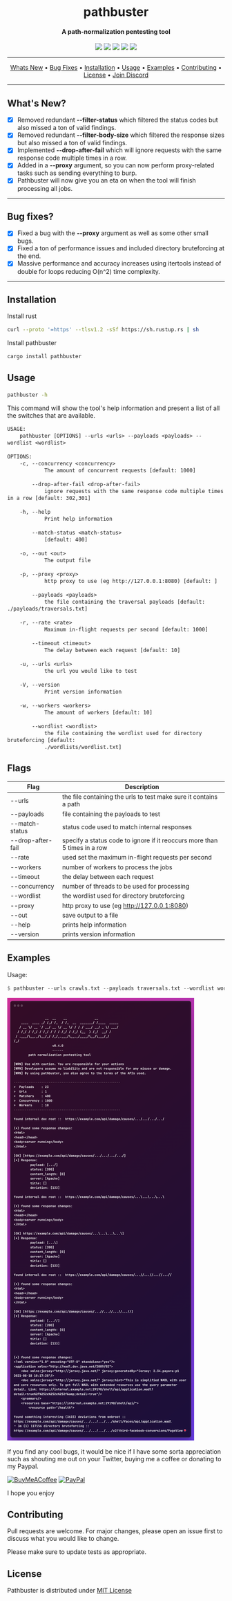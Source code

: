
<h1 align="center">pathbuster
  <br>
</h1>

<h4 align="center">A path-normalization pentesting tool</h4>

<p align="center">
  <a href="/LICENSE"><img src="https://img.shields.io/badge/license-MIT-blue.svg"/></a>
  <a href="https://www.rust-lang.org/"><img src="https://camo.githubusercontent.com/2ed8a73e5c5d21391f6dfc3ed93f70470c1d4ccf32824d96f943420163df9963/68747470733a2f2f696d672e736869656c64732e696f2f62616467652f4c616e67756167652d527573742d3138313731373f636f6c6f723d726564"/></a>
  <a href="https://github.com/ethicalhackingplayground/pathmbuster/issues"><img src="https://img.shields.io/badge/contributions-welcome-brightgreen.svg?style=flat"></a>
  <a href="https://twitter.com/z0idsec"><img src="https://img.shields.io/twitter/follow/z0idsec.svg?logo=twitter"></a>
  <a href="https://discord.gg/MQWCem5b"><img src="https://img.shields.io/discord/862900124740616192.svg?logo=discord"></a>
  <br>
</p>

---

<p align="center">
  <a href="#whats-new">Whats New</a> •
  <a href="#bug-fixes">Bug Fixes</a> •
  <a href="#installation">Installation</a> •
  <a href="#usage">Usage</a> •
  <a href="#examples">Examples</a> •
  <a href="#contributing">Contributing</a> •
  <a href="#license">License</a> •
  <a href="https://discord.gg/MQWCem5b">Join Discord</a> 
</p>

---

## What's New?

- [x] Removed redundant **--filter-status** which filtered the status codes but also missed a ton of valid findings.
- [x] Removed redundant **--filter-body-size** which filtered the response sizes but also missed a ton of valid findings.
- [x] Implemented **--drop-after-fail** which will ignore requests with the same response code multiple times in a row.
- [x] Added in a **--proxy** argument, so you can now perform proxy-related tasks such as sending everything to burp.
- [x] Pathbuster will now give you an eta on when the tool will finish processing all jobs.
---


## Bug fixes?

- [x] Fixed a bug with the **--proxy** argument as well as some other small bugs.
- [x] Fixed a ton of performance issues and included directory bruteforcing at the end.
- [x] Massive performance and accuracy increases using itertools instead of double for loops reducing O(n^2) time complexity.
---

## Installation

Install rust

```bash
curl --proto '=https' --tlsv1.2 -sSf https://sh.rustup.rs | sh
```

Install pathbuster

```bash
cargo install pathbuster
```


## Usage

```bash
pathbuster -h
```

This command will show the tool's help information and present a list of all the switches that are available.

```
USAGE:
    pathbuster [OPTIONS] --urls <urls> --payloads <payloads> --wordlist <wordlist>

OPTIONS:
    -c, --concurrency <concurrency>
            The amount of concurrent requests [default: 1000]

        --drop-after-fail <drop-after-fail>
            ignore requests with the same response code multiple times in a row [default: 302,301]

    -h, --help
            Print help information

        --match-status <match-status>
            [default: 400]

    -o, --out <out>
            The output file

    -p, --proxy <proxy>
            http proxy to use (eg http://127.0.0.1:8080) [default: ]

        --payloads <payloads>
            the file containing the traversal payloads [default: ./payloads/traversals.txt]

    -r, --rate <rate>
            Maximum in-flight requests per second [default: 1000]

        --timeout <timeout>
            The delay between each request [default: 10]

    -u, --urls <urls>
            the url you would like to test

    -V, --version
            Print version information

    -w, --workers <workers>
            The amount of workers [default: 10]

        --wordlist <wordlist>
            the file containing the wordlist used for directory bruteforcing [default:
            ./wordlists/wordlist.txt]
```

## Flags

| Flag             | Description                                                                |
| ----------------- | ------------------------------------------------------------------ |
| --urls | the file containing the urls to test make sure it contains a path
| --payloads | file containing the payloads to test |
| --match-status |  status code used to match internal responses |
| --drop-after-fail |  specify a status code to ignore if it reoccurs more than 5 times in a row  |
| --rate | used set the maximum in-flight requests per second |
| --workers | number of workers to process the jobs |
| --timeout | the delay between each request |
| --concurrency | number of threads to be used for processing |
| --wordlist | the wordlist used for directory bruteforcing |
| --proxy | http proxy to use (eg http://127.0.0.1:8080) |
| --out | save output to a file |
| --help | prints help information |
| --version | prints version information |

## Examples

Usage:

```rust
$ pathbuster --urls crawls.txt --payloads traversals.txt --wordlist wordlist.txt -o output.txt
```

![Screenshot](screenshots/screenshot.png)


If you find any cool bugs, it would be nice if I have some sorta appreciation such as shouting me out on your Twitter, buying me a coffee or donating to my Paypal.
  
[![BuyMeACoffee](https://img.shields.io/badge/Buy%20Me%20a%20Coffee-ffdd00?style=for-the-badge&logo=buy-me-a-coffee&logoColor=black)](https://www.buymeacoffee.com/SBhULWm) [![PayPal](https://img.shields.io/badge/PayPal-00457C?style=for-the-badge&logo=paypal&logoColor=white)](https://www.paypal.com/paypalme/cyberlixpty)

I hope you enjoy

## Contributing

Pull requests are welcome. For major changes, please open an issue first
to discuss what you would like to change.

Please make sure to update tests as appropriate.


## License

Pathbuster is distributed under [MIT License](https://github.com/ethicalhackingplayground/pathbuster/blob/main/LICENSE)